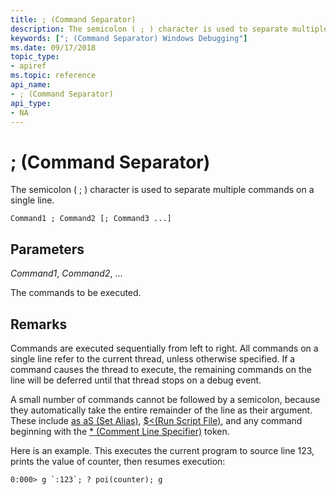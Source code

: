 ```yaml
---
title: ; (Command Separator)
description: The semicolon ( ; ) character is used to separate multiple commands on a single line.
keywords: ["; (Command Separator) Windows Debugging"]
ms.date: 09/17/2018
topic_type:
- apiref
ms.topic: reference
api_name:
- ; (Command Separator)
api_type:
- NA
---
```


# ; (Command Separator)

The semicolon ( ; ) character is used to separate multiple commands on a single line.

```dbgcmd
Command1 ; Command2 [; Command3 ...] 
```

## Parameters

*Command1*, *Command2*, ...  

The commands to be executed.

## Remarks

Commands are executed sequentially from left to right. All commands on a single line refer to the current thread, unless otherwise specified. If a command causes the thread to execute, the remaining commands on the line will be deferred until that thread stops on a debug event.

A small number of commands cannot be followed by a semicolon, because they automatically take the entire remainder of the line as their argument. These include [as aS (Set Alias)](as--as--set-alias-.md), [$<(Run Script File)](-----------------------a---run-script-file-.md), and any command beginning with the [\* (Comment Line Specifier)](----comment-line-specifier-.md) token.

Here is an example. This executes the current program to source line 123, prints the value of counter, then resumes execution:

```dbgcmd
0:000> g `:123`; ? poi(counter); g 
```
